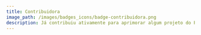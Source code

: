 ```yaml
---
title: Contribuidora
image_path: /images/badges_icons/badge-contribuidora.png
description: Já contribuiu ativamente para aprimorar algum projeto do Programa de Inovação Cívica, como Querido Diário, Serenata de Amor, Perfil Político ou Queremos Saber.
---
```

